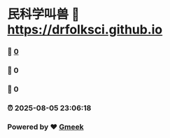 # 民科学叫兽 :link: https://drfolksci.github.io 
### :page_facing_up: [0](https://drfolksci.github.io/tag.html) 
### :speech_balloon: 0 
### :hibiscus: 0 
### :alarm_clock: 2025-08-05 23:06:18 
### Powered by :heart: [Gmeek](https://github.com/Meekdai/Gmeek)
